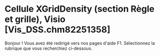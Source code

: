 
# Cellule XGridDensity (section Règle et grille), Visio [Vis_DSS.chm82251358]

Bonjour ! Vous avez été redirigé vers nos pages d'aide F1. Sélectionnez la rubrique que vous recherchiez ci-dessous.



